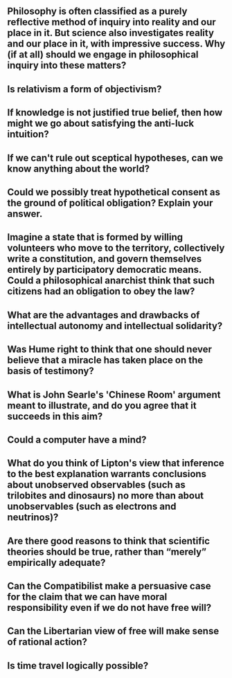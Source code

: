 ## Philosophy is often classified as a purely reflective method of inquiry into reality and our place in it. But science also investigates reality and our place in it, with impressive success. Why (if at all) should we engage in philosophical inquiry into these matters?

## Is relativism a form of objectivism?

## If knowledge is not justified true belief, then how might we go about satisfying the anti-luck intuition?

## If we can't rule out sceptical hypotheses, can we know anything about the world?

## Could we possibly treat hypothetical consent as the ground of political obligation? Explain your answer.

## Imagine a state that is formed by willing volunteers who move to the territory, collectively write a constitution, and govern themselves entirely by participatory democratic means. Could a philosophical anarchist think that such citizens had an obligation to obey the law?

## What are the advantages and drawbacks of intellectual autonomy and intellectual solidarity?

## Was Hume right to think that one should never believe that a miracle has taken place on the basis of testimony?

## What is John Searle's 'Chinese Room' argument meant to illustrate, and do you agree that it succeeds in this aim?

## Could a computer have a mind?

## What do you think of Lipton's view that inference to the best explanation warrants conclusions about unobserved observables (such as trilobites and dinosaurs) no more than about unobservables (such as electrons and neutrinos)?

## Are there good reasons to think that scientific theories should be true, rather than “merely” empirically adequate?

## Can the Compatibilist make a persuasive case for the claim that we can have moral responsibility even if we do not have free will?

## Can the Libertarian view of free will make sense of rational action? 

## Is time travel logically possible?
